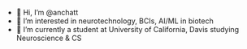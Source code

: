 - 👋 Hi, I’m @anchatt
- 👀 I’m interested in neurotechnology, BCIs, AI/ML in biotech
- 🌱 I’m currently a student at University of California, Davis studying Neuroscience & CS

<!---
anchatt/anchatt is a ✨ special ✨ repository because its `README.md` (this file) appears on your GitHub profile.
You can click the Preview link to take a look at your changes.
--->
